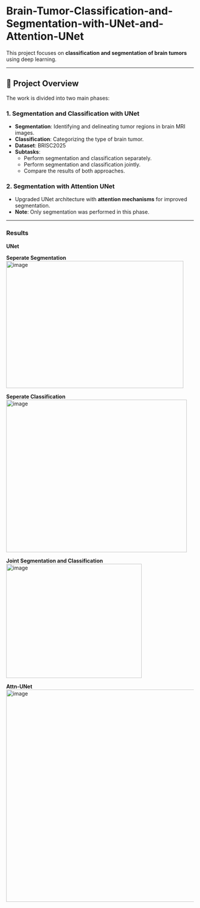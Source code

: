 # Brain-Tumor-Classification-and-Segmentation-with-UNet-and-Attention-UNet

This project focuses on **classification and segmentation of brain tumors** using deep learning.  

---

## 🚀 Project Overview
The work is divided into two main phases:

### 1. Segmentation and Classification with UNet
- **Segmentation**: Identifying and delineating tumor regions in brain MRI images.
- **Classification**: Categorizing the type of brain tumor.
- **Dataset**: BRISC2025
- **Subtasks**:
  - Perform segmentation and classification separately.
  - Perform segmentation and classification jointly.
  - Compare the results of both approaches.

### 2. Segmentation with Attention UNet
- Upgraded UNet architecture with **attention mechanisms** for improved segmentation.
- **Note**: Only segmentation was performed in this phase.

---

### Results

**UNet**

**Seperate Segmentation**
<img width="476" height="341" alt="image" src="https://github.com/user-attachments/assets/1427e0e7-e754-40ba-9ea8-294fb252cfb7" />

**Seperate Classification**
<img width="485" height="409" alt="image" src="https://github.com/user-attachments/assets/3e103f1a-ba44-48c8-88c7-c08cac1007d9" />

**Joint Segmentation and Classification**
<img width="364" height="306" alt="image" src="https://github.com/user-attachments/assets/30cb7142-fde3-47b8-bcea-c5f146d4574a" />

**Attn-UNet**
<img width="811" height="569" alt="image" src="https://github.com/user-attachments/assets/301a88c0-caaf-475d-baf7-8d290ba141ad" />




